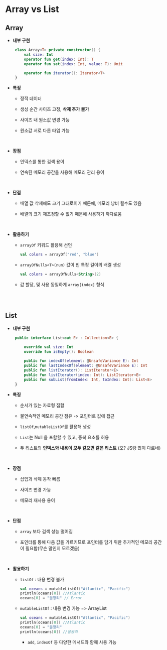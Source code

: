 # Array vs List

## Array

- <b>내부 구현</b>
   ```kotlin
    class Array<T> private constructor() {
        val size: Int
        operator fun get(index: Int): T
        operator fun set(index: Int, value: T): Unit

        operator fun iterator(): Iterator<T>
    }
    ```


- <b>특징</b>

    - 정적 데이터 

    - 생성 순간 사이즈 고정, <b>삭제 추가 불가</b>

    - 사이즈 내 원소값 변경 가능

    - 원소값 서로 다른 타입 가능

<br/>

- <b>장점</b>

    - 인덱스를 통한 검색 용이

    - 연속된 메모리 공간을 사용해 메모리 관리 용이

<br/>

- <b>단점</b>

    - 배열 값 삭제해도 크기 그대로이기 때문에, 메모리 낭비 될수도 있음

    - 배열의 크기 재조정할 수 없기 때문에 사용하기 까다로움

<br/>

- <b>활용하기</b>

    - `arrayOf` 키워드 활용해 선언
        ```kotlin
        val colors = arrayOf("red", "blue")
        ```

    - `arrayOfNulls<T>(num)` 값이 빈 특정 길이의 배결 생성
        ```kotlin
        val colors = arrayOfNulls<String>(2)
        ```

    - 값 할당, 및 사용 동일하게 `array[index]` 형식
        


<br/>
<br/>


## List

- <b>내부 구현</b>
   ```kotlin
    public interface List<out E> : Collection<E> {

        override val size: Int
        override fun isEmpty(): Boolean
        
        public fun indexOf(element: @UnsafeVariance E): Int
        public fun lastIndexOf(element: @UnsafeVariance E): Int
        public fun listIterator(): ListIterator<E>
        public fun listIterator(index: Int): ListIterator<E>
        public fun subList(fromIndex: Int, toIndex: Int): List<E>
    }
    ```


- <b>특징</b>

    - 순서가 있는 자료형 집합

    - 불연속적인 메모리 공간 점유 -> 포인터로 값에 접근

    - `listOf`,`mutableListOf`를 활용해 생성

    - `List`는 Null 을 포함할 수 있고, 중복 요소를 허용

    - 두 리스트의 <b>인덱스와 내용이 모두 같으면 같은 리스트</b> (오? JS랑 많이 다르네)



   
<br/>

- <b>장점</b>

    - 삽입과 삭제 동작 빠름

    - 사이즈 변경 가능

    - 메모리 재사용 용이

<br/>

- <b>단점</b>

    - `array` 보다 검색 성능 떨어짐
 
    - 포인터를 통해 다음 값을 가르키므로 포인터를 담기 위한 추가적인 메모리 공간이 필요함(무슨 말인지 모르겠음)


<br/>

- <b>활용하기</b>

    - `listOf` : 내용 변경 불가 
        ```kotlin
        val oceans = mutableListOf("Atlantic", "Pacific")
        println(oceans[0]) //Atlantic
        oceans[0] = "을왕리" // Error
        ```

    - `mutableListOf` : 내용 변경 가능 => ArrayList
        ```kotlin
        val oceans = mutableListOf("Atlantic", "Pacific")
        println(oceans[0]) //Atlantic
        oceans[0] = "을왕리"
        println(oceans[0]) //을왕리
        ```

        - `add`, `indexOf` 등 다양한 메서드와 함께 사용 가능

<br/>
<br/>

        

